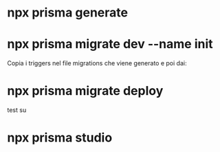 # npx prisma generate

# npx prisma migrate dev --name init
Copia i triggers nel file migrations che viene generato e poi dai:
# npx prisma migrate deploy

test su 
# npx prisma studio
